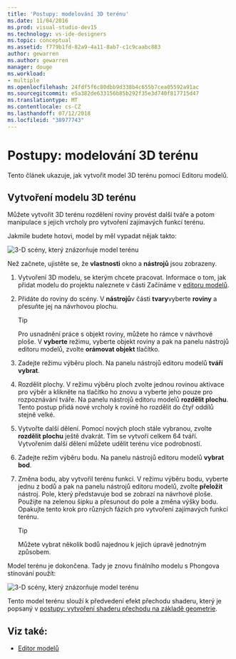 ```yaml
---
title: 'Postupy: modelování 3D terénu'
ms.date: 11/04/2016
ms.prod: visual-studio-dev15
ms.technology: vs-ide-designers
ms.topic: conceptual
ms.assetid: f779b1fd-82a9-4a11-8ab7-c1c9caabc883
author: gewarren
ms.author: gewarren
manager: douge
ms.workload:
- multiple
ms.openlocfilehash: 24fdf5f6c80dbb9d338b4c655b7cea05592a91ac
ms.sourcegitcommit: e5a382de633156b85b292f35e3d740f817715d47
ms.translationtype: MT
ms.contentlocale: cs-CZ
ms.lasthandoff: 07/12/2018
ms.locfileid: "38977743"
---
```

# <a name="how-to-model-3d-terrain"></a>Postupy: modelování 3D terénu

Tento článek ukazuje, jak vytvořit model 3D terénu pomocí Editoru modelů.

## <a name="create-a-3d-terrain-model"></a>Vytvoření modelu 3D terénu

Můžete vytvořit 3D terénu rozdělení roviny provést další tváře a potom manipulace s jejich vrcholy pro vytvoření zajímavých funkcí terénu.

Jakmile budete hotovi, model by měl vypadat nějak takto:

![3&#45;D scény, který znázorňuje model terénu](../designers/media/digit-terrain-model.png)

Než začnete, ujistěte se, že **vlastnosti** okno a **nástrojů** jsou zobrazeny.

1.  Vytvoření 3D modelu, se kterým chcete pracovat. Informace o tom, jak přidat modelu do projektu naleznete v části Začínáme v [editoru modelů](../designers/model-editor.md).

2.  Přidáte do roviny do scény. V **nástrojů**v části **tvary**vyberte **roviny** a přesuňte jej na návrhovou plochu.

    > [!TIP]
    > Pro usnadnění práce s objekt roviny, můžete ho rámce v návrhové ploše. V **vyberte** režimu, vyberte objekt roviny a pak na panelu nástrojů editoru modelů, zvolte **orámovat objekt** tlačítko.

3.  Zadejte režimu výběru ploch. Na panelu nástrojů editoru modelů **tváří vybrat**.

4.  Rozdělit plochy. V režimu výběru ploch zvolte jednou rovinou aktivace pro výběr a klikněte na tlačítko ho znovu a vyberte jeho pouze pro rozpoznávání tváře. Na panelu nástrojů editoru modelů **rozdělit plochu**. Tento postup přidá nové vrcholy k rovině ho rozdělit do čtyř oddílů stejně velké.

5.  Vytvořte další dělení. Pomocí nových ploch stále vybranou, zvolte **rozdělit plochu** ještě dvakrát. Tím se vytvoří celkem 64 tváří. Vytvořením další dělení můžete udělit terénu více podrobností.

6.  Zadejte režim výběru bodu. Na panelu nástrojů editoru modelů **vybrat bod**.

7.  Změna bodu, aby vytvořil terénu funkci. V režimu výběru bodu, vyberte jednu z bodů a pak na panelu nástrojů editoru modelů, zvolte **přeložit** nástroj. Pole, který představuje bod se zobrazí na návrhové ploše. Použijte na zelenou šipku a přesunout do pole a změna výšky bodu. Opakujte tento krok pro různých fázích pro vytvoření zajímavých funkcí terénu.

    > [!TIP]
    > Můžete vybrat několik bodů najednou k jejich úpravě jednotným způsobem.

Model terénu je dokončena. Tady je znovu finálního modelu s Phongova stínování použít:

![3&#45;D scény, který znázorňuje model terénu](../designers/media/digit-terrain-model.png)

Tento model terénu slouží k předvedení efekt přechodu shaderu, který je popsaný v [postupy: vytvoření shaderu přechodu na základě geometrie](../designers/how-to-create-a-geometry-based-gradient-shader.md).

## <a name="see-also"></a>Viz také:

- [Editor modelů](../designers/model-editor.md)